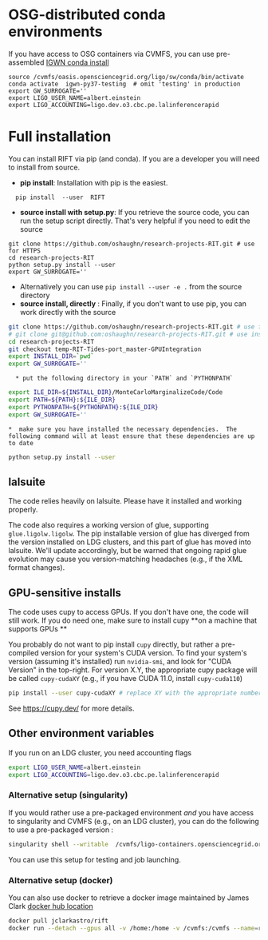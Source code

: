 
# OSG-distributed conda environments

If you have access to OSG containers via CVMFS, you can use pre-assembled [IGWN conda install](https://computing.docs.ligo.org/conda/)

```
source /cvmfs/oasis.opensciencegrid.org/ligo/sw/conda/bin/activate 
conda activate  igwn-py37-testing  # omit 'testing' in production
export GW_SURROGATE=''
export LIGO_USER_NAME=albert.einstein
export LIGO_ACCOUNTING=ligo.dev.o3.cbc.pe.lalinferencerapid
```


# Full installation

You can install RIFT via pip (and conda).  If you are a developer you will need to install from source.

 * **pip install**: Installation with pip is the easiest.  
```
  pip install  --user  RIFT
```
 * **source install with setup.py**: If you retrieve the source code, you can run the setup script directly.  That's very helpful if you need to edit the source
```
git clone https://github.com/oshaughn/research-projects-RIT.git # use for HTTPS
cd research-projects-RIT
python setup.py install --user
export GW_SURROGATE=''
```
   * Alternatively you can use ``pip install --user -e .`` from the source directory
 * **source install, directly** :  Finally, if you don't want to use pip, you can work directly with the source
```bash
git clone https://github.com/oshaughn/research-projects-RIT.git # use for HTTPS
# git clone git@github.com:oshaughn/research-projects-RIT.git # use instead for SSH
cd research-projects-RIT
git checkout temp-RIT-Tides-port_master-GPUIntegration   
export INSTALL_DIR=`pwd`
export GW_SURROGATE=''
```

      * put the following directory in your `PATH` and `PYTHONPATH`
```bash
export ILE_DIR=${INSTALL_DIR}/MonteCarloMarginalizeCode/Code
export PATH=${PATH}:${ILE_DIR}
export PYTHONPATH=${PYTHONPATH}:${ILE_DIR}
export GW_SURROGATE=''
```

    *  make sure you have installed the necessary dependencies.  The following command will at least ensure that these dependencies are up to date 
```bash
python setup.py install --user
```

## lalsuite
The code relies heavily on lalsuite.    Please have it installed and working properly.

The code also requires a working version of glue, supporting `glue.ligolw.ligolw`.  The pip installable version of glue has diverged from the version installed on LDG clusters, and this part of glue has moved into lalsuite.  We'll update accordingly, but be warned that ongoing rapid glue evolution may cause you version-matching headaches (e.g., if the XML format changes). 

## GPU-sensitive installs

The code uses cupy to access GPUs.  If you don't have one, the code will still work.
If you do need one, make sure to install cupy **on a machine that supports GPUs **

You probably do not want to pip install `cupy` directly, but rather a pre-compiled version for your system's CUDA version.  To find your system's version (assuming it's installed) run `nvidia-smi`, and look for "CUDA Version" in the top-right.  For version X.Y, the appropriate cupy package will be called `cupy-cudaXY` (e.g., if you have CUDA 11.0, install `cupy-cuda110`)

```bash
pip install --user cupy-cudaXY # replace XY with the appropriate numbers
```

See https://cupy.dev/ for more details.


## Other environment variables

If you run on an LDG cluster, you need accounting flags

```bash
export LIGO_USER_NAME=albert.einstein
export LIGO_ACCOUNTING=ligo.dev.o3.cbc.pe.lalinferencerapid
```




### Alternative setup (singularity)
If you would rather use a pre-packaged environment *and* you have access to singularity and CVMFS (e.g., on an LDG cluster), you can do the following to use a pre-packaged version :

```bash
singularity shell --writable  /cvmfs/ligo-containers.opensciencegrid.org/james-clark/research-projects-rit/rift/latest
```

You can use this setup for testing and job launching.


### Alternative setup (docker)
You can also use docker to retrieve a docker image maintained by James Clark [docker hub location](https://hub.docker.com/r/jclarkastro/rift)
```bash
docker pull jclarkastro/rift
docker run --detach --gpus all -v /home:/home -v /cvmfs:/cvmfs --name=rift-demo jclarkastro/rift
```

